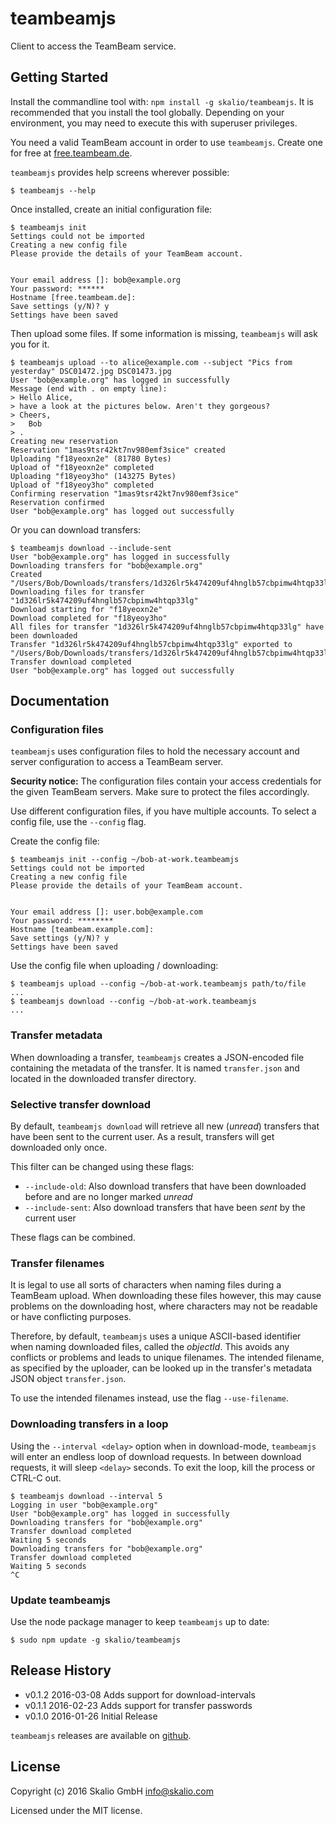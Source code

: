 # teambeamjs

Client to access the TeamBeam service.

## Getting Started
Install the commandline tool with: `npm install -g skalio/teambeamjs`. It is
recommended that you install the tool globally. Depending on your environment, you may need to execute this with superuser privileges.

You need a valid TeamBeam account in order to use `teambeamjs`. Create one for
free at [free.teambeam.de](https://free.teambeam.de/my/).

`teambeamjs` provides help screens wherever possible:
```
$ teambeamjs --help
```

Once installed, create an initial configuration file:
```
$ teambeamjs init
Settings could not be imported
Creating a new config file
Please provide the details of your TeamBeam account.


Your email address []: bob@example.org
Your password: ******
Hostname [free.teambeam.de]:
Save settings (y/N)? y
Settings have been saved
```

Then upload some files. If some information is missing, `teambeamjs` will ask
you for it.
```
$ teambeamjs upload --to alice@example.com --subject "Pics from yesterday" DSC01472.jpg DSC01473.jpg
User "bob@example.org" has logged in successfully
Message (end with . on empty line):
> Hello Alice,
> have a look at the pictures below. Aren't they gorgeous?
> Cheers,
>   Bob
> .
Creating new reservation
Reservation "1mas9tsr42kt7nv980emf3sice" created
Uploading "f18yeoxn2e" (81780 Bytes)
Upload of "f18yeoxn2e" completed
Uploading "f18yeoy3ho" (143275 Bytes)
Upload of "f18yeoy3ho" completed
Confirming reservation "1mas9tsr42kt7nv980emf3sice"
Reservation confirmed
User "bob@example.org" has logged out successfully
```

Or you can download transfers:
```
$ teambeamjs download --include-sent
User "bob@example.org" has logged in successfully
Downloading transfers for "bob@example.org"
Created "/Users/Bob/Downloads/transfers/1d326lr5k474209uf4hnglb57cbpimw4htqp33lg"
Downloading files for transfer "1d326lr5k474209uf4hnglb57cbpimw4htqp33lg"
Download starting for "f18yeoxn2e"
Download completed for "f18yeoy3ho"
All files for transfer "1d326lr5k474209uf4hnglb57cbpimw4htqp33lg" have been downloaded
Transfer "1d326lr5k474209uf4hnglb57cbpimw4htqp33lg" exported to "/Users/Bob/Downloads/transfers/1d326lr5k474209uf4hnglb57cbpimw4htqp33lg/transfer.json"
Transfer download completed
User "bob@example.org" has logged out successfully
```


## Documentation

### Configuration files
`teambeamjs` uses configuration files to hold the necessary account and server
configuration to access a TeamBeam server.

**Security notice:** The configuration files contain your access credentials
for the given TeamBeam servers. Make sure to protect the files accordingly.

Use different configuration files, if you have multiple accounts. To select
a config file, use the `--config` flag.

Create the config file:
```
$ teambeamjs init --config ~/bob-at-work.teambeamjs
Settings could not be imported
Creating a new config file
Please provide the details of your TeamBeam account.


Your email address []: user.bob@example.com
Your password: ********
Hostname [teambeam.example.com]:
Save settings (y/N)? y
Settings have been saved
```

Use the config file when uploading / downloading:
```
$ teambeamjs upload --config ~/bob-at-work.teambeamjs path/to/file
...
$ teambeamjs download --config ~/bob-at-work.teambeamjs
...
```
### Transfer metadata
When downloading a transfer, `teambeamjs` creates a JSON-encoded file containing
the metadata of the transfer. It is named `transfer.json` and located in the
downloaded transfer directory.

### Selective transfer download
By default, `teambeamjs download` will retrieve all new (_unread_) transfers
that have been sent to the current user. As a result, transfers will get
downloaded only once.

This filter can be changed using these flags:
* `--include-old`: Also download transfers that have been downloaded before and are no longer marked _unread_
* `--include-sent`: Also download transfers that have been _sent_ by the current user

These flags can be combined.

### Transfer filenames
It is legal to use all sorts of characters when naming files during a TeamBeam
upload. When downloading these files however, this may cause problems on the
downloading host, where characters may not be readable or have conflicting
purposes.

Therefore, by default, `teambeamjs` uses a unique ASCII-based identifier when
naming downloaded files, called the _objectId_. This avoids any conflicts or
problems and leads to unique filenames. The intended filename, as specified
by the uploader, can be looked up in the transfer's metadata JSON object
`transfer.json`.

To use the intended filenames instead, use the flag `--use-filename`.

### Downloading transfers in a loop
Using the `--interval <delay>` option when in download-mode, `teambeamjs` will
enter an endless loop of download requests. In between download requests, it
will sleep `<delay>` seconds. To exit the loop, kill the process or CTRL-C out.

```
$ teambeamjs download --interval 5
Logging in user "bob@example.org"
User "bob@example.org" has logged in successfully
Downloading transfers for "bob@example.org"
Transfer download completed
Waiting 5 seconds
Downloading transfers for "bob@example.org"
Transfer download completed
Waiting 5 seconds
^C
```

### Update teambeamjs
Use the node package manager to keep `teambeamjs` up to date:

```
$ sudo npm update -g skalio/teambeamjs
```

## Release History
* v0.1.2    2016-03-08  Adds support for download-intervals
* v0.1.1    2016-02-23  Adds support for transfer passwords
* v0.1.0    2016-01-26  Initial Release

`teambeamjs` releases are available on [github](https://github.com/skalio/teambeamjs).

## License
Copyright (c) 2016 Skalio GmbH <info@skalio.com>

Licensed under the MIT license.

